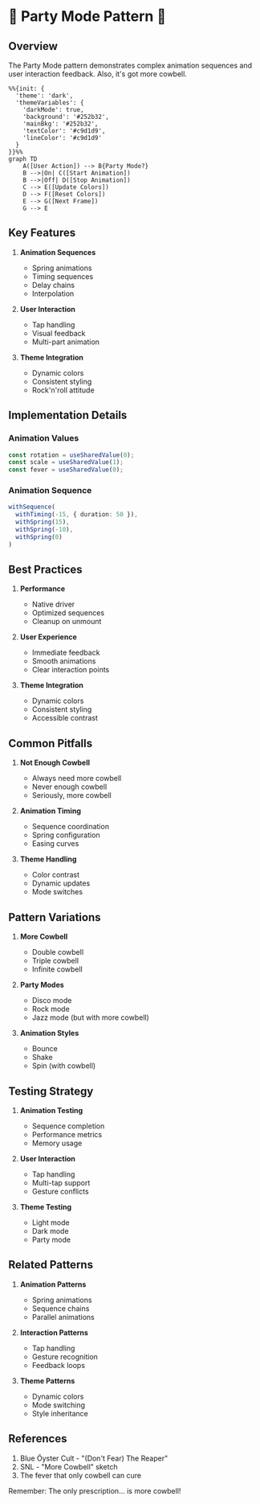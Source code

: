 # 🤘 Party Mode Pattern 🤘

## Overview

The Party Mode pattern demonstrates complex animation sequences and user interaction feedback. Also, it's got more cowbell.

```mermaid
%%{init: {
  'theme': 'dark',
  'themeVariables': {
    'darkMode': true,
    'background': '#252b32',
    'mainBkg': '#252b32',
    'textColor': '#c9d1d9',
    'lineColor': '#c9d1d9'
  }
}}%%
graph TD
    A([User Action]) --> B{Party Mode?}
    B -->|On| C([Start Animation])
    B -->|Off| D([Stop Animation])
    C --> E([Update Colors])
    D --> F([Reset Colors])
    E --> G([Next Frame])
    G --> E
```

## Key Features

1. **Animation Sequences**
   - Spring animations
   - Timing sequences
   - Delay chains
   - Interpolation

2. **User Interaction**
   - Tap handling
   - Visual feedback
   - Multi-part animation

3. **Theme Integration**
   - Dynamic colors
   - Consistent styling
   - Rock'n'roll attitude

## Implementation Details

### Animation Values
```typescript
const rotation = useSharedValue(0);
const scale = useSharedValue(1);
const fever = useSharedValue(0);
```

### Animation Sequence
```typescript
withSequence(
  withTiming(-15, { duration: 50 }),
  withSpring(15),
  withSpring(-10),
  withSpring(0)
)
```

## Best Practices

1. **Performance**
   - Native driver
   - Optimized sequences
   - Cleanup on unmount

2. **User Experience**
   - Immediate feedback
   - Smooth animations
   - Clear interaction points

3. **Theme Integration**
   - Dynamic colors
   - Consistent styling
   - Accessible contrast

## Common Pitfalls

1. **Not Enough Cowbell**
   - Always need more cowbell
   - Never enough cowbell
   - Seriously, more cowbell

2. **Animation Timing**
   - Sequence coordination
   - Spring configuration
   - Easing curves

3. **Theme Handling**
   - Color contrast
   - Dynamic updates
   - Mode switches

## Pattern Variations

1. **More Cowbell**
   - Double cowbell
   - Triple cowbell
   - Infinite cowbell

2. **Party Modes**
   - Disco mode
   - Rock mode
   - Jazz mode (but with more cowbell)

3. **Animation Styles**
   - Bounce
   - Shake
   - Spin (with cowbell)

## Testing Strategy

1. **Animation Testing**
   - Sequence completion
   - Performance metrics
   - Memory usage

2. **User Interaction**
   - Tap handling
   - Multi-tap support
   - Gesture conflicts

3. **Theme Testing**
   - Light mode
   - Dark mode
   - Party mode 

## Related Patterns

1. **Animation Patterns**
   - Spring animations
   - Sequence chains
   - Parallel animations

2. **Interaction Patterns**
   - Tap handling
   - Gesture recognition
   - Feedback loops

3. **Theme Patterns**
   - Dynamic colors
   - Mode switching
   - Style inheritance

## References

1. Blue Öyster Cult - "(Don't Fear) The Reaper"
2. SNL - "More Cowbell" sketch
3. The fever that only cowbell can cure

Remember: The only prescription... is more cowbell! 
